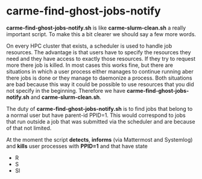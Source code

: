 # carme-find-ghost-jobs-notify

**carme-find-ghost-jobs-notify.sh** is like **carme-slurm-clean.sh** a really important script. To make this a bit clearer we should say a few more words.

On every HPC cluster that exists, a scheduler is used to handle job resources. The advantage is that users have to specify the resources they need and they have access to exactly those resources. If they try to request more there job is killed.
In most cases this works fine, but there are situations in which a user process either manages to continue running aber there jobs is done or they manage to daemonize a process. Both situations are bad because this way it could be possible to use resources that you did not specify in the beginning. Therefore we have **carme-find-ghost-jobs-notify.sh** and **carme-slurm-clean.sh**.

The duty of **carme-find-ghost-jobs-notify.sh** is to find jobs that belong to a normal user but have parent-id PPID=1. This would correspond to jobs that run outside a job that was submitted via the scheduler and are because of that not limited.

At the moment the script **detects**, **informs** (via Mattermost and Systemlog) and **kills** user processes with **PPID=1** and  that have state
* R
* S
* Sl
